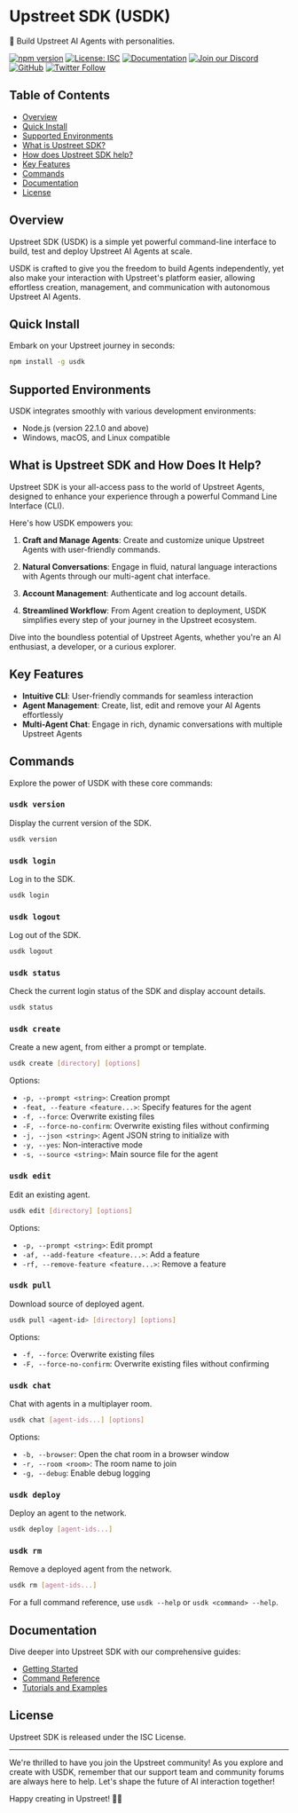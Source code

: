 # Upstreet SDK (USDK)

🤖 Build Upstreet AI Agents with personalities.

[![npm version](https://badge.fury.io/js/usdk.svg)](https://badge.fury.io/js/usdk)
[![License: ISC](https://img.shields.io/badge/License-ISC-blue.svg)](https://opensource.org/licenses/ISC)
[![Documentation](https://img.shields.io/badge/docs-upstreet.ai-blue)](https://docs.upstreet.ai/)
[![Join our Discord](https://img.shields.io/discord/123456789012345678.svg?label=Join%20our%20Discord&logo=discord&colorB=7289DA)](https://discord.gg/GXpn4Adh)
[![GitHub](https://img.shields.io/badge/GitHub-UpstreetAI-181717?style=flat&logo=github)](https://github.com/UpstreetAI)
[![Twitter Follow](https://img.shields.io/twitter/follow/upstreetai?style=social)](https://x.com/upstreetai)


## Table of Contents
- [Overview](#overview)
- [Quick Install](#quick-install)
- [Supported Environments](#supported-environments)
- [What is Upstreet SDK?](#what-is-upstreet-sdk)
- [How does Upstreet SDK help?](#how-does-upstreet-sdk-help)
- [Key Features](#key-features)
- [Commands](#commands)
- [Documentation](#documentation)
- [License](#license)

## Overview

Upstreet SDK (USDK) is a simple yet powerful command-line interface to build, test and deploy Upstreet AI Agents at scale.

USDK is crafted to give you the freedom to build Agents independently, yet also make your interaction with Upstreet's platform easier, allowing effortless creation, management, and communication with autonomous Upstreet AI Agents.

## Quick Install

Embark on your Upstreet journey in seconds:

```bash
npm install -g usdk
```

## Supported Environments

USDK integrates smoothly with various development environments:

- Node.js (version 22.1.0 and above)
- Windows, macOS, and Linux compatible

## What is Upstreet SDK and How Does It Help?

Upstreet SDK is your all-access pass to the world of Upstreet Agents, designed to enhance your experience through a powerful Command Line Interface (CLI). 

Here's how USDK empowers you:

1. **Craft and Manage Agents**: Create and customize unique Upstreet Agents with user-friendly commands.

2. **Natural Conversations**: Engage in fluid, natural language interactions with Agents through our multi-agent chat interface.

3. **Account Management**: Authenticate and log account details.

4. **Streamlined Workflow**: From Agent creation to deployment, USDK simplifies every step of your journey in the Upstreet ecosystem.

Dive into the boundless potential of Upstreet Agents, whether you're an AI enthusiast, a developer, or a curious explorer.

## Key Features

- **Intuitive CLI**: User-friendly commands for seamless interaction
- **Agent Management**: Create, list, edit and remove your AI Agents effortlessly
- **Multi-Agent Chat**: Engage in rich, dynamic conversations with multiple Upstreet Agents

## Commands

Explore the power of USDK with these core commands:

### `usdk version`

Display the current version of the SDK.

```bash
usdk version
```

### `usdk login`

Log in to the SDK.

```bash
usdk login
```

### `usdk logout`

Log out of the SDK.

```bash
usdk logout
```

### `usdk status`

Check the current login status of the SDK and display account details.

```bash
usdk status
```

### `usdk create`

Create a new agent, from either a prompt or template.

```bash
usdk create [directory] [options]
```

Options:
- `-p, --prompt <string>`: Creation prompt
- `-feat, --feature <feature...>`: Specify features for the agent
- `-f, --force`: Overwrite existing files
- `-F, --force-no-confirm`: Overwrite existing files without confirming
- `-j, --json <string>`: Agent JSON string to initialize with
- `-y, --yes`: Non-interactive mode
- `-s, --source <string>`: Main source file for the agent

### `usdk edit`

Edit an existing agent.

```bash
usdk edit [directory] [options]
```

Options:
- `-p, --prompt <string>`: Edit prompt
- `-af, --add-feature <feature...>`: Add a feature
- `-rf, --remove-feature <feature...>`: Remove a feature

### `usdk pull`

Download source of deployed agent.

```bash
usdk pull <agent-id> [directory] [options]
```

Options:
- `-f, --force`: Overwrite existing files
- `-F, --force-no-confirm`: Overwrite existing files without confirming

### `usdk chat`

Chat with agents in a multiplayer room.

```bash
usdk chat [agent-ids...] [options]
```

Options:
- `-b, --browser`: Open the chat room in a browser window
- `-r, --room <room>`: The room name to join
- `-g, --debug`: Enable debug logging

### `usdk deploy`

Deploy an agent to the network.

```bash
usdk deploy [agent-ids...]
```

### `usdk rm`

Remove a deployed agent from the network.

```bash
usdk rm [agent-ids...]
```

For a full command reference, use `usdk --help` or `usdk <command> --help`.

## Documentation

Dive deeper into Upstreet SDK with our comprehensive guides:

- [Getting Started](https://docs.upstreet.ai/docs/sdk/getting-started)
- [Command Reference](https://docs.upstreet.ai/sdk/commands)
- [Tutorials and Examples](https://docs.upstreet.ai/sdk/tutorials)

## License

Upstreet SDK is released under the ISC License.

---

We're thrilled to have you join the Upstreet community! As you explore and create with USDK, remember that our support team and community forums are always here to help. Let's shape the future of AI interaction together!

Happy creating in Upstreet! 🌆🚀